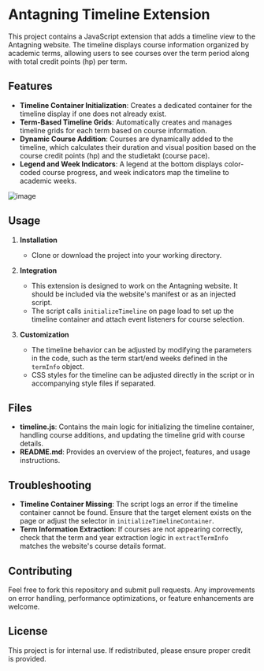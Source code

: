 # Antagning Timeline Extension

This project contains a JavaScript extension that adds a timeline view to the Antagning website. The timeline displays course information organized by academic terms, allowing users to see courses over the term period along with total credit points (hp) per term.

## Features

- **Timeline Container Initialization**: Creates a dedicated container for the timeline display if one does not already exist.
- **Term-Based Timeline Grids**: Automatically creates and manages timeline grids for each term based on course information.
- **Dynamic Course Addition**: Courses are dynamically added to the timeline, which calculates their duration and visual position based on the course credit points (hp) and the studietakt (course pace).
- **Legend and Week Indicators**: A legend at the bottom displays color-coded course progress, and week indicators map the timeline to academic weeks.


![image](https://github.com/user-attachments/assets/2ac20d6a-5346-4228-a7b4-ef0a204e5471)



## Usage

1. **Installation**
   - Clone or download the project into your working directory.

2. **Integration**
   - This extension is designed to work on the Antagning website. It should be included via the website's manifest or as an injected script.
   - The script calls `initializeTimeline` on page load to set up the timeline container and attach event listeners for course selection.

3. **Customization**
   - The timeline behavior can be adjusted by modifying the parameters in the code, such as the term start/end weeks defined in the `termInfo` object.
   - CSS styles for the timeline can be adjusted directly in the script or in accompanying style files if separated.

## Files

- **timeline.js**: Contains the main logic for initializing the timeline container, handling course additions, and updating the timeline grid with course details.
- **README.md**: Provides an overview of the project, features, and usage instructions.

## Troubleshooting

- **Timeline Container Missing**: The script logs an error if the timeline container cannot be found. Ensure that the target element exists on the page or adjust the selector in `initializeTimelineContainer`.
- **Term Information Extraction**: If courses are not appearing correctly, check that the term and year extraction logic in `extractTermInfo` matches the website's course details format.

## Contributing

Feel free to fork this repository and submit pull requests. Any improvements on error handling, performance optimizations, or feature enhancements are welcome.

## License

This project is for internal use. If redistributed, please ensure proper credit is provided.

